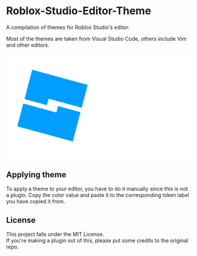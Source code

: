 # Roblox-Studio-Editor-Theme
A compilation of themes for Roblox Studio's editor.

Most of the themes are taken from Visual Studio Code, others include Vim and other editors.

![one-dark](./github-assets/logo.png)

## Applying theme
To apply a theme to your editor, you have to do it manually since this is not a plugin.
Copy the color value and paste it to the corresponding token label you have copied it from.

## License
This project falls under the MIT License.
<br>
If you're making a plugin out of this, please put some credits to the original repo.